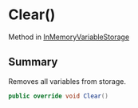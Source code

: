# Clear()

Method in [InMemoryVariableStorage](./)

## Summary

Removes all variables from storage.

```csharp
public override void Clear()
```
